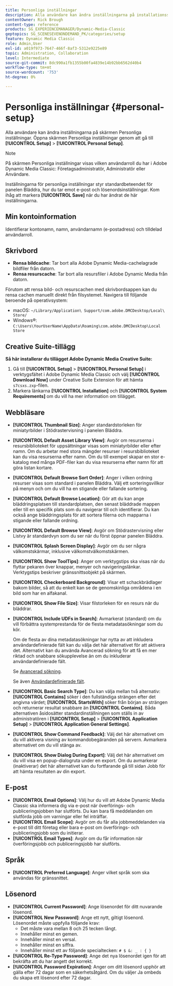 ```yaml
---
title: Personliga inställningar
description: Alla användare kan ändra inställningarna på installationsskärmen för Adobe Dynamic Media Classic.
contentOwner: Rick Brough
content-type: reference
products: SG_EXPERIENCEMANAGER/Dynamic-Media-Classic
geptopics: SG_SCENESEVENONDEMAND_PK/categories/setup
feature: Dynamic Media Classic
role: Admin,User
exl-id: a019f973-7647-466f-8af3-5312e9225e89
topic: Administration, Collaboration
level: Intermediate
source-git-commit: 8dc990a1fb1355b00fa4839e14b92bb6562d40b4
workflow-type: tm+mt
source-wordcount: '753'
ht-degree: 0%

---
```


# Personliga inställningar {#personal-setup}

Alla användare kan ändra inställningarna på skärmen Personliga inställningar. Öppna skärmen Personliga inställningar genom att gå till **[!UICONTROL Setup]** > **[!UICONTROL Personal Setup]**.

>[!NOTE]
>
>På skärmen Personliga inställningar visas vilken användarroll du har i Adobe Dynamic Media Classic: Företagsadministratör, Administratör eller Användare.

Inställningarna för personliga inställningar styr standardbeteendet för panelen Bläddra, hur du tar emot e-post och lösenordsinställningar. Kom ihåg att markera **[!UICONTROL Save]** när du har ändrat de här inställningarna.

## Min kontoinformation

Identifierar kontonamn, namn, användarnamn (e-postadress) och tilldelad användarroll.

## Skrivbord

* **Rensa bildcache**: Tar bort alla Adobe Dynamic Media-cachelagrade bildfiler från datorn.
* **Rensa resurscache**: Tar bort alla resursfiler i Adobe Dynamic Media från datorn.

Förutom att rensa bild- och resurscachen med skrivbordsappen kan du rensa cachen manuellt direkt från filsystemet. Navigera till följande beroende på operativsystem:

* macOS: `~/Library/Application\ Support/com.adobe.DMCDesktop/Local\ Store/`
* Windows®: `C:\Users\YourUserName\AppData\Roaming\com.adobe.DMCDesktop\Local Store`

## Creative Suite-tillägg

**Så här installerar du tillägget Adobe Dynamic Media Creative Suite:**

1. Gå till **[!UICONTROL Setup]** > **[!UICONTROL Personal Setup]** i verktygsfältet i Adobe Dynamic Media Classic och välj **[!UICONTROL Download Now]** under Creative Suite Extension för att hämta `s7csxs.zxp`-filen.
1. Markera länkarna **[!UICONTROL Installation]** och **[!UICONTROL System Requirements]** om du vill ha mer information om tillägget.

<!--    A readme file is included at the root of the unzipped file to provide you with additional information about the extension.

1. Depending on your installed operating system, do one of the following: -->

<!-- #### Windows

|If you are running|Do this|
|--- |--- |
|Adobe Illustrator 18 in Adobe Creative Cloud 2014|<ul><li>From the root of the unzipped folder, select CC-2014.</li><li>Depending on the bit version of Adobe Illustrator that you are using, select win32 or win64.</li><li>Select libraries > flame, and then copy `aflame.dll` to Adobe Illustrator's executable folder. For example, `C:\Program Files\Adobe\Adobe Illustrator CC 2014\Support Files\Contents\Windows`. </li></ul><br/>**Note**: This example path is for the 64-bit location; the 32-bit location may fall under Program Files (x86) instead. <br/><ul><li>Return to the same libraries folder, select flamingo, and then copy `aflamingo.dll` to the same Adobe Illustrator executable folder that you used in the previous step. </li><li>Return to the win32 or win64 folder that you selected in step 2, and then copy `AdobeS7FXGFileFormat.aip` to Adobe Illustrator's plug-ins folder. For example, `C:\Program Files\Adobe\Adobe Illustrator CC 2014\Plug-ins\Illustrator Formats`. </li></ul> <br/>**Note**: This example path is for the 64-bit location; the 32-bit location may fall under Program Files (x86) instead.|
|Adobe Illustrator 17 in Adobe Creative Cloud|<ul><li>From the root of the unzipped folder, select CC. </li><li>Depending on the bit version of Adobe Illustrator that you are using, select win32 or win64.</li><li> Copy `AdobeS7FXGFileFormat.aip` to Adobe Illustrator's plug-ins folder. For example, `C:\Program Files\Adobe\Adobe Illustrator CC (64 Bit)\Plug-ins\Illustrator Formats`.</li></ul><br/>**Note**: This example path is for the 64-bit location; the 32-bit location may fall under Program Files (x86) instead.|
|Adobe Illustrator 16 in Adobe Creative Suite 6|<ul><li>From the root of the unzipped folder, select 6.0. </li><li>Depending on the bit version of Adobe Illustrator that you are using, select win32 or win64. </li><li>Copy AdobeS7FXGFileFormat.aip to Adobe Illustrator's plug-ins folder. For example, `C:\Program Files\Adobe\Adobe Illustrator CS6 (64 Bit)\Plug-ins\Illustrator Formats`.</li></ul><br/>**Note**: This example path is for the 64-bit location; the 32-bit location may fall under Program Files (x86) instead.|

#### Mac

|If you are running|Do this|
|--- |--- |
|Adobe Illustrator 18 in Adobe Creative Cloud 2014|<ul><li>From the root of the unzipped folder, select CC-2014 > mac64.</li><li>Select libraries > flame, and then copy the `aflame.framework` folder to Adobe Illustrator package contents folder. For example, `/Applications/Adobe Illustrator CC 2014/ Illustrator.app/Contents/Frameworks/`. (To open Adobe Illustrator's package contents folder, right-select on the Adobe illustrator CC 2014 icon and select Show Package Contents from context menu).</li><li>Return to the same libraries folder, select `flamingo`, and then copy the `aflamingo.framework` folder to the same Adobe Illustrator package contents folder that you used in the previous step.</li><li>Return to the mac64 folder that you selected in step 1, and then copy the `AdobeS7FXGFileFormat.aip` folder to Adobe Illustrator's plug-in folder. For example, `/Applications/Adobe Illustrator CC 2014/Plug-ins/Illustrator Formats/`.</li></ul><br/>|
|Adobe Illustrator 17 in Adobe Creative Cloud|<ul><li>From the root of the unzipped folder, select CC > mac64</li><li>Copy the `AdobeS7FXGFileFormat.aip` folder to Adobe Illustrator's plug-in folder. For example, `/Applications/Adobe Illustrator CC/Plug-ins/Illustrator Formats/`.</li></ul><br/>|
|Adobe Illustrator 16 in Adobe Creative Suite 6|<ul><li>From the root of the unzipped folder, select 6.0 > mac64</li><li>Copy the `AdobeS7FXGFileFormat.aip` folder to Adobe Illustrator's plug-in folder. For example, `/Applications/Adobe Illustrator CS6/Plug-ins/Illustrator Formats/`.</li></ul>|

The plug-in is now available for you to use in Adobe Illustrator. -->

## Webbläsare

* **[!UICONTROL Thumbnail Size]**: Anger standardstorleken för miniatyrbilder i Stödrastervisning i panelen Bläddra.
* **[!UICONTROL Default Asset Library View]**: Avgör om resurserna i resursbiblioteket för uppsättningar visas som miniatyrbilder eller efter namn. Om du arbetar med stora mängder resurser i resursbiblioteket kan du visa resurserna efter namn. Om du till exempel skapar en stor e-katalog med många PDF-filer kan du visa resurserna efter namn för att göra listan kortare.
* **[!UICONTROL Default Browse Sort Order]**: Anger i vilken ordning resurser visas som standard i panelen Bläddra. Välj ett sorteringsvillkor på menyn och om du vill ha en stigande eller fallande sortering.
* **[!UICONTROL Default Browse Location]**: Gör att du kan ange bläddringsplatsen till standardplatsen, den senast bläddrade mappen eller till en specifik plats som du navigerar till och identifierar. Du kan också ange bläddringsplats för att sortera filerna och mapparna i stigande eller fallande ordning.
* **[!UICONTROL Default Browse View]**: Avgör om Stödrastervisning eller Listvy är standardvyn som du ser när du först öppnar panelen Bläddra.
* **[!UICONTROL Splash Screen Display]**: Avgör om du ser några välkomstskärmar, inklusive välkomstvälkomstskärmen.
* **[!UICONTROL Show ToolTips]**: Anger om verktygstips ska visas när du flyttar pekaren över knappar, menyer och navigeringslänkar. Verktygstips beskriver gränssnittsobjekt på skärmen.
* **[!UICONTROL Checkerboard Background]**: Visar ett schackbrädlager bakom bilder, så att du enkelt kan se de genomskinliga områdena i en bild som har en alfakanal.
* **[!UICONTROL Show File Size]**: Visar filstorleken för en resurs när du bläddrar.
* **[!UICONTROL Include UDFs in Search]**: Avmarkerat (standard) om du vill förbättra systemprestanda för de flesta metadatasökningar som du kör.

  Om de flesta av dina metadatasökningar har nytta av att inkludera användardefinierade fält kan du välja det här alternativet för att aktivera det. Alternativt kan du använda Avancerad sökning för att få en mer riktad och snabbare sökupplevelse än om du inkluderar användardefinierade fält.

  Se [Avancerad sökning](searching-assets.md#conducting_an_advanced_search).

  Se även [Användardefinierade fält](application-setup.md#user_defined_fields).

* **[!UICONTROL Basic Search Type]**: Du kan välja mellan två alternativ: **[!UICONTROL Contains]** söker i den fullständiga strängen efter det angivna värdet; **[!UICONTROL StartsWith]** söker från början av strängen och returnerar resultat snabbare än **[!UICONTROL Contains]**. Båda alternativen åsidosätter standardinställningen som ställs in av administratören i **[!UICONTROL Setup]** > **[!UICONTROL Application Setup]** > **[!UICONTROL Application General Settings]**.
* **[!UICONTROL Show Command Feedback]**: Välj det här alternativet om du vill aktivera visning av kommandobegäranden på servern. Avmarkera alternativet om du vill stänga av.
* **[!UICONTROL Show Dialog During Export]**: Välj det här alternativet om du vill visa en popup-dialogruta under en export. Om du avmarkerar (inaktiverar) det här alternativet kan du fortfarande gå till sidan Jobb för att hämta resultaten av din export.

## E-post

* **[!UICONTROL Email Options]**: Välj hur du vill att Adobe Dynamic Media Classic ska informera dig via e-post när överförings- och publiceringsjobben har slutförts. Du kan bara få meddelanden om slutförda jobb om varningar eller fel inträffar.
* **[!UICONTROL Email Scope]**: Avgör om du får alla jobbmeddelanden via e-post till ditt företag eller bara e-post om överförings- och publiceringsjobb som du initierar.
* **[!UICONTROL Email Types]**: Avgör om du får information när överföringsjobb och publiceringsjobb har slutförts.

## Språk

* **[!UICONTROL Preferred Language]**: Anger vilket språk som ska användas för gränssnittet.

## Lösenord

* **[!UICONTROL Current Password]**: Ange lösenordet för ditt nuvarande lösenord.
* **[!UICONTROL New Password]**: Ange ett nytt, giltigt lösenord. Lösenordet måste uppfylla följande krav:
   * Det måste vara mellan 8 och 25 tecken långt.
   * Innehåller minst en gemen.
   * Innehåller minst en versal.
   * Innehåller minst en siffra.
   * Innehåller minst ett av följande specialtecken: `# $ &: _ : { }`
* **[!UICONTROL Re-Type Password]**: Ange det nya lösenordet igen för att bekräfta att du har angett det korrekt.
* **[!UICONTROL Password Expiration]**: Anger om ditt lösenord upphör att gälla efter 72 dagar som en säkerhetsåtgärd. Om du väljer Ja ombeds du skapa ett lösenord efter 72 dagar.
